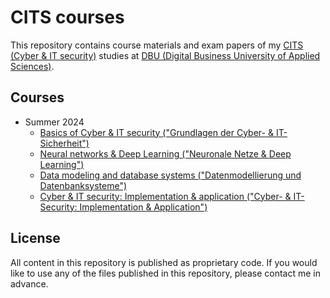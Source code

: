 # CITS courses

This repository contains course materials and exam papers of my
[CITS (Cyber & IT security)][1] studies at
[DBU (Digital Business University of Applied Sciences)][2].

## Courses

* Summer 2024
  - [Basics of Cyber & IT security ("Grundlagen der Cyber- & IT-Sicherheit")](GCIT01)
  - [Neural networks & Deep Learning ("Neuronale Netze & Deep Learning")](NNDL91)
  - [Data modeling and database systems ("Datenmodellierung und Datenbanksysteme")](DADA01)
  - [Cyber & IT security: Implementation & application ("Cyber- & IT-Security: Implementation & Application")](IMAP01)

## License

All content in this repository is published as proprietary code.
If you would like to use any of the files published in this
repository, please contact me in advance.

[1]: https://dbuas.de/master/cyber-it-security/
[2]: https://dbuas.de/
